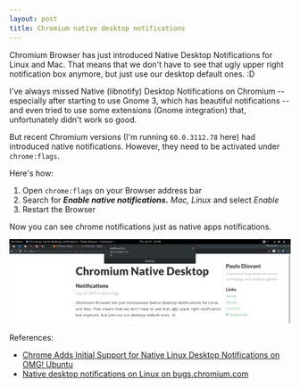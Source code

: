 ```yaml
---
layout: post
title: Chromium native desktop notifications
---
```


Chromium Browser has just introduced Native Desktop Notifications for Linux and Mac. That means that we don't have to see that ugly upper right notification box anymore, but just use our desktop default ones. :D

I've always missed Native (libnotify) Desktop Notifications on Chromium -- especially after starting to use Gnome 3, which has beautiful notifications -- and even tried to use some extensions (Gnome integration) that, unfortunately didn't work so good.

But recent Chromium versions (I'm running `60.0.3112.78` here) had introduced native notifications. However, they need to be activated under `chrome:flags`.

Here's how:

1. Open `chrome:flags` on your Browser address bar
2. Search for _**Enable native notifications.** Mac, Linux_ and select _Enable_
3. Restart the Browser

Now you can see chrome notifications just as native apps notifications.

![native-notification](/assets/media/2017/chromium-native-notifications.jpg)

References:

- [Chrome Adds Initial Support for Native Linux Desktop Notifications on OMG! Ubuntu](https://www.omgubuntu.co.uk/2017/04/first-code-chrome-native-linux-notifications)
- [Native desktop notifications on Linux on bugs.chromium.com](https://bugs.chromium.org/p/chromium/issues/detail?id=676220)
